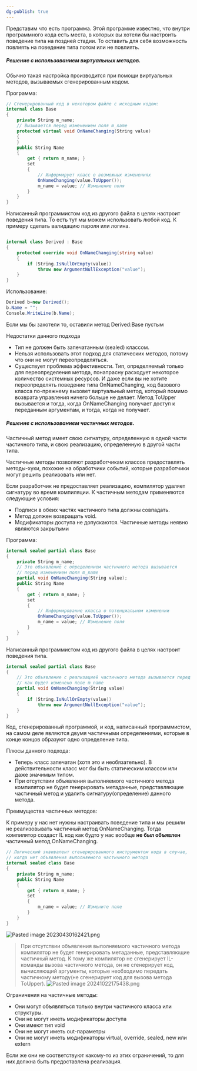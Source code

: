 ```yaml
---
dg-publish: true
---
```


Представим что есть программа. Этой программе известно, что внутри программного кода есть места, в которых вы хотели бы настроить поведение типа на поздней стадии.
То оставить для себя возможность повлиять на поведение типа потом или не повлиять.

##### Решение с использованием виртуальных методов.

Обычно такая настройка производится при помощи виртуальных методов, вызываемых сгенерированным кодом.

Программа:
```csharp
// Сгенерированный код в некотором файле с исходным кодом:
internal class Base
{
	private String m_name;
	// Вызывается перед изменением поля m_name
	protected virtual void OnNameChanging(String value)
	{
	}
	public String Name
	{
		get { return m_name; }
		set
		{
			// Информирует класс о возможных изменениях
			OnNameChanging(value.ToUpper());
			m_name = value; // Изменение поля
		}
	}
}
```

Написанный программистом код из другого файла в целях настроит поведения типа. То есть тут мы можем использовать любой код. К примеру сделать валидацию пароля или логина.
```csharp

internal class Derived : Base
{
	protected override void OnNameChanging(string value)
	{
		if (String.IsNullOrEmpty(value))
			throw new ArgumentNullException("value");
	}
}
```

Использование:

```csharp
Derived b=new Derived();
b.Name = "";
Console.WriteLine(b.Name);
```
Если мы бы захотели то, оставили метод Derived:Base пустым

Недостатки данного подхода
- Тип не должен быть запечатанным (sealed) классом. 
- Нельзя использовать этот подход для статических методов, потому что они не могут переопределяться. 
- Существует проблема эффективности. Тип, определяемый только для переопределения метода, понапрасну расходует некоторое количество системных ресурсов. И даже если вы не хотите переопределять поведение типа OnNameChanging, код базового класса по-прежнему вызовет виртуальный метод, который помимо возврата управления ничего больше не делает. Метод ToUpper вызывается и тогда, когда OnNameChanging получает доступ к переданным аргументам, и тогда, когда не получает.

##### Решение с использованием частичных методов.

Частичный метод имеет свою сигнатуру, определенную в одной части частичного типа, и свою реализацию, определенную в другой части типа.

Частичные методы позволяют разработчикам классов предоставлять методы-хуки, похожие на обработчики событий, которые разработчики могут решить реализовать или нет. 

Если разработчик не предоставляет реализацию, компилятор удаляет сигнатуру во время компиляции. К частичным методам применяются следующие условия:

- Подписи в обеих частях частичного типа должны совпадать.
- Метод должен возвращать void.
- Модификаторы доступа не допускаются. Частичные методы неявно являются закрытыми


Программа:

```csharp
internal sealed partial class Base
{
	private String m_name;
	// Это объявление с определением частичного метода вызывается
	// перед изменением поля m_name
	partial void OnNameChanging(String value);
	public String Name
	{
		get { return m_name; }
		set
		{
			// Информирование класса о потенциальном изменении
			OnNameChanging(value.ToUpper());
			m_name = value; // Изменение поля
		}
	}
}
```

Написанный программистом код из другого файла в целях настроит поведения типа.

```csharp
internal sealed partial class Base
{
	// Это объявление с реализацией частичного метода вызывается перед тем,
	// как будет изменено поле m_name
	partial void OnNameChanging(String value)
	{
		if (String.IsNullOrEmpty(value))
			throw new ArgumentNullException("value");
	}
}
```
Код, сгенерированный программой, и код, написанный программистом, на самом деле являются двумя частичными определениями, которые в конце концов образуют одно определение типа.


Плюсы данного подхода:
- Теперь класс запечатан (хотя это и необязательно). В действительности класс мог бы быть статическим классом или даже значимым типом.
- При отсутствии объявления выполняемого частичного метода компилятор не будет генерировать метаданные, представляющие частичный метод и удалить сигнатуру(определение) данного метода.

Преимущества частичных методов:

К примеру у нас нет нужны настраивать поведение типа и мы решили не реализовывать частичный метод OnNameChanging. Тогда компилятор создаст IL код как будто у нас вообще **не был объявлен** частичный метод OnNameChanging.

```csharp
// Логический эквивалент сгенерированного инструментом кода в случае,
// когда нет объявления выполняемого частичного метода
internal sealed class Base
{
	private String m_name;
	public String Name
	{
		get { return m_name; }
		set
		{
			m_name = value; // Измените поле
		}
	}
}
```
![Pasted image 20230430162421.png](/img/user/Files/Image/Pasted%20image%2020230430162421.png)


> При отсутствии объявления выполняемого частичного метода компилятор не будет генерировать метаданные, представляющие частичный метод. К тому же компилятор не сгенерирует IL-команды вызова частичного метода, он не сгенерирует код, вычисляющий аргументы, которые необходимо передать частичному методу(не сгенерирует код для вызова метода ToUpper).
![Pasted image 20241022175438.png](/img/user/Files/Image/Pasted%20image%2020241022175438.png)

Ограничения на частичные методы:
- Они могут объявляться только внутри частичного класса или структуры.
- Они не могут иметь модификаторы доступа
- Они имеют тип void
- Они не могут иметь out-параметры
- Они не могут иметь модификаторы virtual, override, sealed, new или extern

Если же они не соответствуют какому-то из этих ограничений, то для них должна быть предоставлена реализация.